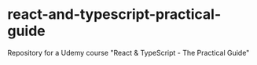 # react-and-typescript-practical-guide
Repository for a Udemy course "React &amp; TypeScript - The Practical Guide"
